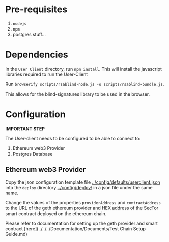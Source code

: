 # Pre-requisites
1. `nodejs`
2. `npm`
3. postgres stuff...
# Dependencies

In the `User Client` directory, run `npm install`. This will
install the javascript libraries required to run the User-Client

Run `browserify scripts/rsablind-node.js -o scripts/rsablind-bundle.js`.

This allows for the blind-signatures library to be used in the browser.
# Configuration 
**IMPORTANT STEP**
	
The User-client needs to be configured to be able to connect to:
1. Ethereum web3 Provider
2. Postgres Database

## Ethereum web3 Provider

Copy the json configuration template file
[../config/defaults/userclient.json](../config/defaults/userclient.json)
into the `deploy` directory [../config/deploy/](../config/deploy/) in
a json file under the same name.

Change the values of the properties `providerAddress` and
`contractAddress` to the URL of the geth ethereum provider and HEX
address of the SecTor smart contract deployed on the ethereum chain.

Please refer to documentation for setting up the geth provider and
smart contract [here](../../../Documentation/Documents/Test Chain Setup Guide.md)
